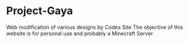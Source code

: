 # Project-Gaya
Web modification of various designs by Codes Site
The objective of this website is for personal use and probably a Minecraft Server
